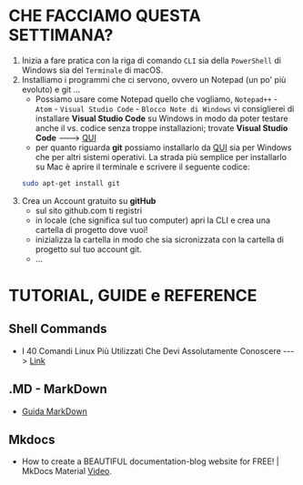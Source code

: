 # CHE FACCIAMO QUESTA SETTIMANA?
1. Inizia a fare pratica con la riga di comando ``CLI`` sia della ``PowerShell`` di Windows sia del ``Terminale`` di macOS.
2. Installiamo i programmi che ci servono, ovvero un Notepad (un po' più evoluto) e git ...
    - Possiamo usare come Notepad quello che vogliamo, ``Notepad++`` - ``Atom`` - ``Visual Studio Code`` - ``Blocco Note di Windows``
    vi consiglierei di installare **Visual Studio Code** su Windows in modo da poter testare anche il vs. codice senza troppe installazioni;
    trovate **Visual Studio Code** ---> [QUI](https://code.visualstudio.com/)
    - per quanto riguarda **git** possiamo installarlo da [QUI](https://git-scm.com/downloads) sia per Windows che per altri sistemi operativi.
    La strada più semplice per installarlo su Mac è aprire il terminale e scrivere il seguente codice:
    ```bash
    sudo apt-get install git
    ```
3. Crea un Account gratuito su **gitHub**
    - sul sito github.com ti registri
    - in locale (che significa sul tuo computer) apri la CLI e crea una cartella di progetto dove vuoi!
    - inizializza la cartella in modo che sia sicronizzata con la cartella di progetto sul tuo account git.
    - ...

# TUTORIAL, GUIDE e REFERENCE
## Shell Commands
- I 40 Comandi Linux Più Utilizzati Che Devi Assolutamente Conoscere ---> [Link](https://kinsta.com/it/blog/comandi-linux/)

## .MD - MarkDown
- [Guida MarkDown](https://www.markdownguide.org/basic-syntax/)

## Mkdocs
- How to create a BEAUTIFUL documentation-blog website for FREE! | MkDocs Material [Video](https://www.youtube.com/watch?v=DeZjkCtttss).


